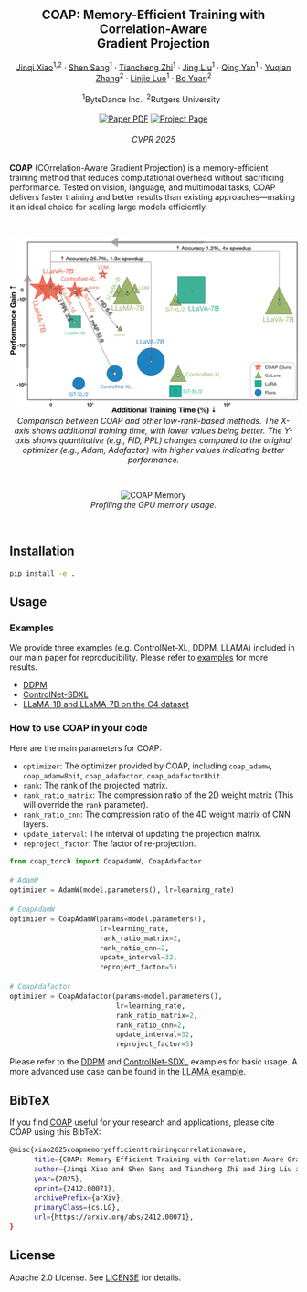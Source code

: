 <p align="center">

  <h2 align="center">COAP: Memory-Efficient Training with Correlation-Aware<br>Gradient Projection</h2>
  <p align="center">
      <a href="https://scholar.google.com/citations?user=ITSm2LYAAAAJ&hl=en">Jinqi Xiao</a><sup>1,2</sup>
      ·
      <a href="https://ssangx.github.io/">Shen Sang</a><sup>1</sup>
    ·  
      <a href="https://tiancheng-zhi.github.io/">Tiancheng Zhi</a><sup>1</sup>
    ·  
       <a href="https://www.jingliu.net/">Jing Liu</a><sup>1</sup>
    ·  
     <a href="https://scholar.google.com/citations?user=0TIYjPAAAAAJ&hl=en">Qing Yan</a><sup>1</sup>
    ·  
    <a href="https://sites.google.com/view/yuqianzhang">Yuqian Zhang</a><sup>2</sup>
    ·  
     <a href="https://scholar.google.com/citations?user=fqubyX0AAAAJ&hl=en">Linjie Luo</a><sup>1</sup>
    ·  
     <a href="https://sites.google.com/site/boyuaneecs">Bo Yuan</a><sup>2</sup>
    <br>
    <br>
    <sup>1</sup>ByteDance Inc. &nbsp;<sup>2</sup>Rutgers University &nbsp;
    <br>
    </br>
        <a href="https://arxiv.org/abs/2412.00071">
        <img src='https://img.shields.io/badge/arXiv-COAP-red' alt='Paper PDF'></a>
        <a href='https://byteaigc.github.io/coap/'>
        <img src='https://img.shields.io/badge/Project_Page-COAP-blue' alt='Project Page'></a>
     </br>
     <h6 align="center">CVPR 2025</h6>
</p>


**COAP** (COrrelation-Aware Gradient Projection) is a memory-efficient training method that reduces computational
overhead without sacrificing performance. Tested on vision, language, and multimodal tasks, COAP delivers faster
training and better results than existing approaches—making it an ideal choice for scaling large models efficiently.

<br>

<p align="center">
  <img src="./assets/figures/global_view_refine.jpg" alt="COAP Performance">
  <br>
  <em>Comparison between COAP and other low-rank-based methods. The X-axis shows additional training time, with lower values being better. The Y-axis shows quantitative (e.g., FID, PPL) changes compared to the original optimizer (e.g., Adam, Adafactor) with higher values indicating better performance.
</em>
</p>

<br>

<p align="center">
  <img src="./assets/figures/exp_memory.png" alt="COAP Memory">
  <br>
  <em>Profiling the GPU memory usage.</em>
</p>

<br>

## Installation

```bash
pip install -e .
```

## Usage

### Examples

We provide three examples (e.g. ControlNet-XL, DDPM, LLAMA) included in our main paper for reproducibility. Please refer to [examples](./examples/README.md) for more results.

- [DDPM](examples/ddpm#readme)
- [ControlNet-SDXL](examples/controlnet_sdxl#readme)
- [LLaMA-1B and LLaMA-7B on the C4 dataset](examples/llama#readme)

### How to use COAP in your code

Here are the main parameters for COAP:

- `optimizer`: The optimizer provided by COAP, including `coap_adamw`, `coap_adamw8bit`, `coap_adafactor`, `coap_adafactor8bit`.
- `rank`: The rank of the projected matrix.
- `rank_ratio_matrix`: The compression ratio of the 2D weight matrix (This will override the `rank` parameter).
- `rank_ratio_cnn`: The compression ratio of the 4D weight matrix of CNN layers.
- `update_interval`: The interval of updating the projection matrix.
- `reproject_factor`: The factor of re-projection.


```python
from coap_torch import CoapAdamW, CoapAdafactor

# AdamW
optimizer = AdamW(model.parameters(), lr=learning_rate)

# CoapAdamW
optimizer = CoapAdamW(params=model.parameters(),
                      lr=learning_rate,
                      rank_ratio_matrix=2,
                      rank_ratio_cnn=2,
                      update_interval=32,
                      reproject_factor=5)

# CoapAdafactor
optimizer = CoapAdafactor(params=model.parameters(),
                          lr=learning_rate,
                          rank_ratio_matrix=2,
                          rank_ratio_cnn=2,
                          update_interval=32,
                          reproject_factor=5)
```

Please refer to the [DDPM](./examples/ddpm/train_unconditional.py#L564) and [ControlNet-SDXL](./examples/controlnet_sdxl/train_controlnet_sdxl.py#L1165) examples for basic usage. A more advanced use case can be found in the [LLAMA example](./examples/llama/torchrun_main.py#L301).


## BibTeX
If you find [COAP](https://arxiv.org/abs/2412.00071) useful for your research and applications, please cite COAP using this BibTeX:
```bash
@misc{xiao2025coapmemoryefficienttrainingcorrelationaware,
      title={COAP: Memory-Efficient Training with Correlation-Aware Gradient Projection}, 
      author={Jinqi Xiao and Shen Sang and Tiancheng Zhi and Jing Liu and Qing Yan and Yuqian Zhang and Linjie Luo and Bo Yuan},
      year={2025},
      eprint={2412.00071},
      archivePrefix={arXiv},
      primaryClass={cs.LG},
      url={https://arxiv.org/abs/2412.00071}, 
}
```

## License

Apache 2.0 License. See [LICENSE](./LICENSE) for details.
